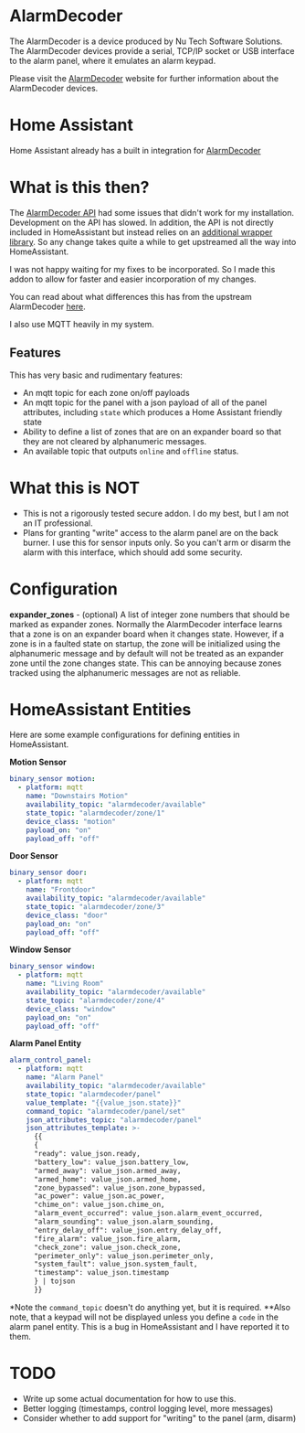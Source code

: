 # AlarmDecoder

The AlarmDecoder is a device produced by Nu Tech Software Solutions. The
AlarmDecoder devices provide a serial, TCP/IP socket or USB interface to the
alarm panel, where it emulates an alarm keypad.

Please visit the [AlarmDecoder](https://www.alarmdecoder.com/index.php) website
for further information about the AlarmDecoder devices.

# Home Assistant

Home Assistant already has a built in integration for
[AlarmDecoder](https://www.home-assistant.io/integrations/alarmdecoder/)

# What is this then?

The [AlarmDecoder API](https://github.com/nutechsoftware/alarmdecoder) had
some issues that didn't work for my installation.  Development on the API has
slowed.  In addition, the API is not directly included in HomeAssistant but
instead relies on an
[additional wrapper library](https://github.com/ajschmidt8/adext).  So any
change takes quite a while to get upstreamed all the way into HomeAssistant.

I was not happy waiting for my fixes to be incorporated.  So I made this addon
to allow for faster and easier incorporation of my changes.

You can read about what differences this has from the upstream AlarmDecoder
[here](https://github.com/krkeegan/alarmdecoder).

I also use MQTT heavily in my system.

## Features

This has very basic and rudimentary features:

- An mqtt topic for each zone on/off payloads
- An mqtt topic for the panel with a json payload of all of the panel
  attributes, including `state` which produces a Home Assistant friendly state
- Ability to define a list of zones that are on an expander board so that they
  are not cleared by alphanumeric messages.
- An available topic that outputs `online` and `offline` status.

# What this is NOT

- This is not a rigorously tested secure addon.  I do my best, but I am not an
IT professional.
- Plans for granting "write" access to the alarm panel are on the back burner.
I use this for sensor inputs only.  So you can't arm or disarm the alarm with
this interface, which should add some security.

# Configuration

__expander_zones__ - (optional) A list of integer zone numbers that should be
marked as expander zones.  Normally the AlarmDecoder interface
learns that a zone is on an expander board when it changes state.  However,
if a zone is in a faulted state on startup, the zone will be initialized using
the alphanumeric message and by default will not be treated as an expander
zone until the zone changes state.  This can be annoying because zones tracked
using the alphanumeric messages are not as reliable.

# HomeAssistant Entities

Here are some example configurations for defining entities in HomeAssistant.

**Motion Sensor**
```yaml
binary_sensor motion:
  - platform: mqtt
    name: "Downstairs Motion"
    availability_topic: "alarmdecoder/available"
    state_topic: "alarmdecoder/zone/1"
    device_class: "motion"
    payload_on: "on"
    payload_off: "off"
```

**Door Sensor**
```yaml
binary_sensor door:
  - platform: mqtt
    name: "Frontdoor"
    availability_topic: "alarmdecoder/available"
    state_topic: "alarmdecoder/zone/3"
    device_class: "door"
    payload_on: "on"
    payload_off: "off"
```

**Window Sensor**
```yaml
binary_sensor window:
  - platform: mqtt
    name: "Living Room"
    availability_topic: "alarmdecoder/available"
    state_topic: "alarmdecoder/zone/4"
    device_class: "window"
    payload_on: "on"
    payload_off: "off"
```

**Alarm Panel Entity**
```yaml
alarm_control_panel:
  - platform: mqtt
    name: "Alarm Panel"
    availability_topic: "alarmdecoder/available"
    state_topic: "alarmdecoder/panel"
    value_template: "{{value_json.state}}"
    command_topic: "alarmdecoder/panel/set"
    json_attributes_topic: "alarmdecoder/panel"
    json_attributes_template: >-
      {{
      {
      "ready": value_json.ready,
      "battery_low": value_json.battery_low,
      "armed_away": value_json.armed_away,
      "armed_home": value_json.armed_home,
      "zone_bypassed": value_json.zone_bypassed,
      "ac_power": value_json.ac_power,
      "chime_on": value_json.chime_on,
      "alarm_event_occurred": value_json.alarm_event_occurred,
      "alarm_sounding": value_json.alarm_sounding,
      "entry_delay_off": value_json.entry_delay_off,
      "fire_alarm": value_json.fire_alarm,
      "check_zone": value_json.check_zone,
      "perimeter_only": value_json.perimeter_only,
      "system_fault": value_json.system_fault,
      "timestamp": value_json.timestamp
      } | tojson
      }}
```

*Note the `command_topic` doesn't do anything yet, but it is required.
**Also note, that a keypad will not be displayed unless you define a `code` in the alarm panel entity.  This is a bug in HomeAssistant and I have reported it to them.

# TODO

- Write up some actual documentation for how to use this.
- Better logging (timestamps, control logging level, more messages)
- Consider whether to add support for "writing" to the panel (arm, disarm)
